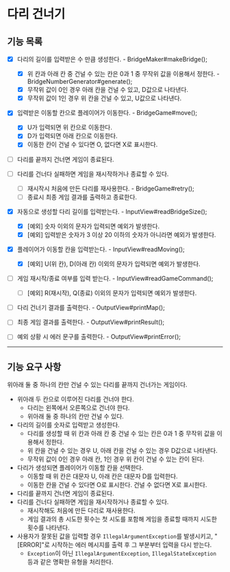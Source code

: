 # 다리 건너기

## 기능 목록
- [x] 다리의 길이를 입력받은 수 만큼 생성한다. - BridgeMaker#makeBridge();
  - [x] 위 칸과 아래 칸 중 건널 수 있는 칸은 0과 1 중 무작위 값을 이용해서 정한다. - BridgeNumberGenerator#generate();
  - [x] 무작위 값이 0인 경우 아래 칸을 건널 수 있고, D값으로 나타낸다.
  - [x] 무작위 값이 1인 경우 위 칸을 건널 수 있고, U값으로 나타낸다.
- [X] 입력받은 이동할 칸으로 플레이어가 이동한다. - BridgeGame#move();
  - [X] U가 입력되면 위 칸으로 이동한다.
  - [X] D가 입력되면 아래 칸으로 이동한다.
  - [X] 이동한 칸이 건널 수 있다면 O, 없다면 X로 표시한다.
- [ ] 다리를 끝까지 건너면 게임이 종료된다.
- [ ] 다리를 건너다 실패하면 게임을 재시작하거나 종료할 수 있다.
  - [ ] 재시작시 처음에 만든 다리를 재사용한다. - BridgeGame#retry();
  - [ ] 종료시 최종 게임 결과를 출력하고 종료한다.
- [x] 자동으로 생성할 다리 길이를 입력받는다. - InputView#readBridgeSize();
  - [x] [예외] 숫자 이외의 문자가 입력되면 예외가 발생한다.
  - [x] [예외] 입력받은 숫자가 3 이상 20 이하의 숫자가 아니라면 예외가 발생한다.
- [x] 플레이어가 이동할 칸을 입력받는다. - InputView#readMoving();
  - [x] [예외] U(위 칸), D(아래 칸) 이외의 문자가 입력되면 예외가 발생한다.
- [ ] 게임 재시작/종료 여부를 입력 받는다. - InputView#readGameCommand();
  - [ ] [예외] R(재시작), Q(종료) 이외의 문자가 입력되면 예외가 발생한다.
- [ ] 다리 건너기 결과를 출력한다. - OutputView#printMap();
- [ ] 최종 게임 결과를 출력한다. - OutputView#printResult();
- [ ] 예외 상황 시 에러 문구를 출력한다. - OutputView#printError();


---
## 기능 요구 사항
위아래 둘 중 하나의 칸만 건널 수 있는 다리를 끝까지 건너가는 게임이다.
- 위아래 두 칸으로 이루어진 다리를 건너야 한다.
    - 다리는 왼쪽에서 오른쪽으로 건너야 한다.
    - 위아래 둘 중 하나의 칸만 건널 수 있다.
- 다리의 길이를 숫자로 입력받고 생성한다.
    - 다리를 생성할 때 위 칸과 아래 칸 중 건널 수 있는 칸은 0과 1 중 무작위 값을 이용해서 정한다.
    - 위 칸을 건널 수 있는 경우 U, 아래 칸을 건널 수 있는 경우 D값으로 나타낸다.
    - 무작위 값이 0인 경우 아래 칸, 1인 경우 위 칸이 건널 수 있는 칸이 된다.
- 다리가 생성되면 플레이어가 이동할 칸을 선택한다.
    - 이동할 때 위 칸은 대문자 U, 아래 칸은 대문자 D를 입력한다.
    - 이동한 칸을 건널 수 있다면 O로 표시한다. 건널 수 없다면 X로 표시한다.
- 다리를 끝까지 건너면 게임이 종료된다.
- 다리를 건너다 실패하면 게임을 재시작하거나 종료할 수 있다.
    - 재시작해도 처음에 만든 다리로 재사용한다.
    - 게임 결과의 총 시도한 횟수는 첫 시도를 포함해 게임을 종료할 때까지 시도한 횟수를 나타낸다.
- 사용자가 잘못된 값을 입력할 경우 `IllegalArgumentException`를 발생시키고, "[ERROR]"로 시작하는 에러 메시지를 출력 후 그 부분부터 입력을 다시 받는다.
    - `Exception`이 아닌 `IllegalArgumentException`, `IllegalStateException` 등과 같은 명확한 유형을 처리한다.